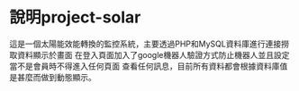 # 說明project-solar

這是一個太陽能效能轉換的監控系統，主要透過PHP和MySQL資料庫進行連接撈取資料顯示於畫面
在登入頁面加入了google機器人驗證方式防止機器人並且設定當不是會員時不得進入任何頁面
查看任何訊息，目前所有資料都會根據資料庫值是甚麼而做到動態顯示。
